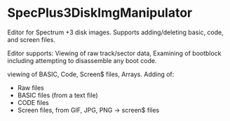 # SpecPlus3DiskImgManipulator
Editor for Spectrum +3 disk images. Supports adding/deleting basic, code, and screen files. 

Editor supports:
Viewing of raw track/sector data,
Examining of bootblock including attempting to disassemble any boot code. 

viewing of BASIC, Code, Screen$ files, Arrays. 
Adding of: 
  * Raw files
  * BASIC files (from a text file)
  * CODE files
  * Screen files, from GIF, JPG, PNG -> screen$ files
